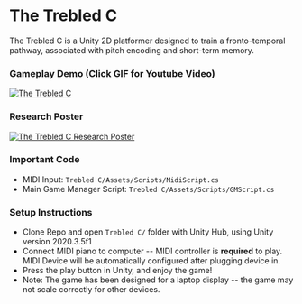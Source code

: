 # The Trebled C
The Trebled C is a Unity 2D platformer designed to train a fronto-temporal pathway, associated with pitch encoding and short-term memory.

### Gameplay Demo (Click GIF for Youtube Video)

<!-- [![The Trebled C](https://imgur.com/VHakkYM.gif)](https://www.youtube.com/watch?v=cAAEySOGntU "The Trebled C") -->

<a href="https://www.youtube.com/watch?v=cAAEySOGntU" target="_blank" style="text_align: center">
  <img src="https://imgur.com/VHakkYM.gif" alt="The Trebled C"/>
</a>



### Research Poster
[![The Trebled C Research Poster](https://imgur.com/fF7qopJ.png)](https://drive.google.com/file/d/1fpbBhvswLQPDHf9lVKvwNas0APR-qEGJ/view?usp=sharing "The Trebled C Research Poster")


### Important Code
* MIDI Input: `Trebled C/Assets/Scripts/MidiScript.cs`
* Main Game Manager Script: `Trebled C/Assets/Scripts/GMScript.cs`


### Setup Instructions
* Clone Repo and open `Trebled C/` folder with Unity Hub, using Unity version 2020.3.5f1
* Connect MIDI piano to computer -- MIDI controller is **required** to play. MIDI Device will be automatically configured after plugging device in.
* Press the play button in Unity, and enjoy the game!
* Note: The game has been designed for a laptop display -- the game may not scale correctly for other devices.


